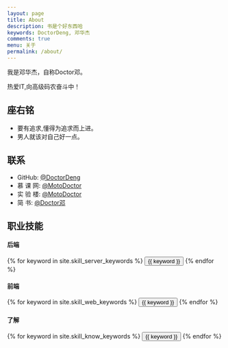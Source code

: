 ```yaml
---
layout: page
title: About
description: 书是个好东西哈
keywords: DoctorDeng, 邓华杰
comments: true
menu: 关于
permalink: /about/
---
```


我是邓华杰，自称Doctor邓。

热爱IT,向高级码农奋斗中！

## 座右铭

* 要有追求,懂得为追求而上进。
* 男人就该对自己好一点。

## 联系

* GitHub: [@DoctorDeng](https://github.com/DoctorDeng)
* 慕  课  网: [@MotoDoctor](http://www.imooc.com/u/2400213)
* 实  验  楼: [@MotoDoctor](https://www.shiyanlou.com/user/125214)
* 简        书: [@Doctor邓](http://www.jianshu.com/users/ba7ec0a7438e/timeline)

## 职业技能

#### 后端
<div class="btn-inline">
    {% for keyword in site.skill_server_keywords %}
    <button class="btn btn-outline" type="button">{{ keyword }}</button>
    {% endfor %}
</div>

#### 前端
<div class="btn-inline">
    {% for keyword in site.skill_web_keywords %}
    <button class="btn btn-outline" type="button">{{ keyword }}</button>
    {% endfor %}
</div>

#### 了解
<div class="btn-inline">
    {% for keyword in site.skill_know_keywords %}
    <button class="btn btn-outline" type="button">{{ keyword }}</button>
    {% endfor %}
</div>